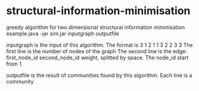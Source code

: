 # structural-information-minimisation
greedy algorithm for two dimensional structural information minimisation
example
java -jar sim.jar inputgraph outputfile

inputgraph is the input of this algorithm. The format is
3
1 2 1
1 3 2
2 3 3
The first line is the number of nodes of the graph
The second line is the edge: first_node_id second_node_id weight, splitted by space. The node_id start from 1.

outputfile is the result of communities found by this algorithm. Each line is a community
